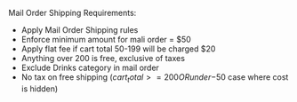 Mail Order Shipping Requirements:
* Apply Mail Order Shipping rules
* Enforce minimum amount for mali order = $50
* Apply flat fee if cart total 50-199 will be charged $20
* Anything over 200 is free, exclusive of taxes
* Exclude Drinks category in mail order
* No tax on free shipping ($cart_total >= 200 OR under-$50 case where cost is hidden)
